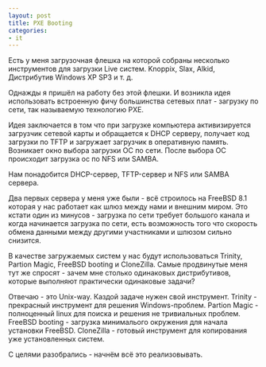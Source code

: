 ```yaml
---
layout: post
title: PXE Booting
categories:
- it
---
```

Есть у меня загрузочная флешка на которой собраны несколько инструментов для загрузки Live систем. Knoppix, Slax, Alkid, Дистрибутив Windows XP SP3 и т. д.

Однажды я пришёл на работу без этой флешки. И возникла идея использовать встроенную фичу большинства сетевых плат - загрузку по сети, так называемую технологию PXE.

Идея заключается в том что при загрузке компьютера активизируется загрузчик сетевой карты и обращается к DHCP серверу, получает код загрузки по TFTP и загружает загрузчик в оперативную память. Возникает окно выбора загрузки ОС по сети. После выбора ОС происходит загрузка ос по NFS или SAMBA.

Нам понадобится DHCP-сервер, TFTP-сервер и NFS или SAMBA сервера.

Два первых сервера у меня уже были - всё строилось на FreeBSD 8.1 которая у нас работает как шлюз между нами и внешним миром. Это кстати один из минусов - загрузка по сети требует большого канала и когда начинается загрузка по сети, есть возможность того что скорость обмена данными между другими участниками и шлюзом сильно снизится.

В качестве загружаемых систем у нас будут использоваться Trinity, Partion Magic, FreeBSD booting и CloneZilla.
Самые продвинутые меня тут же спросят - зачем мне столько одинаковых дистрибутивов, которые выполняют практически одинаковые задачи?

Отвечаю - это Unix-way. Каздой задаче нужен свой инструмент. Trinity - прекрасный инструмент для решения Windows-проблем. Partion Magic - полноценный linux для поиска и решения не тривиальных проблем. FreeBSD booting - загрузка минималього окружения для начала установки FreeBSD. CloneZilla - готовый инструмент для копирования уже установленных систем.

С целями разобрались - начнём всё это реализовывать.